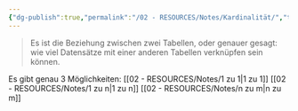 ```yaml
---
{"dg-publish":true,"permalink":"/02 - RESOURCES/Notes/Kardinalität/","tags":["datenbank","GFN/prüfungsrelevant/AP1"],"noteIcon":"","updated":"2025-03-21T21:00:30.291+01:00"}
---
```


> Es ist die Beziehung zwischen zwei Tabellen, oder genauer gesagt: wie viel Datensätze mit einer anderen Tabellen verknüpfen sein können.

Es gibt genau 3 Möglichkeiten:
[[02 - RESOURCES/Notes/1 zu 1\|1 zu 1]]
[[02 - RESOURCES/Notes/1 zu n\|1 zu n]]
[[02 - RESOURCES/Notes/n zu m\|n zu m]]